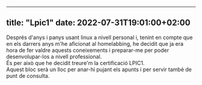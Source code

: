 
---
title: "Lpic1"
date: 2022-07-31T19:01:00+02:00
---

Després d'anys i panys usant linux a nivell personal i, tenint en compte que en els darrers anys m'he aficionat al homelabbing, he decidit que ja era hora de fer valdre aquests coneixements i preparar-me per poder desenvolupar-los a nivell professional.   
És per això que he decidit treure'm la certificació LPIC1.  
Aquest bloc serà un lloc per anar-hi pujant els apunts i per servir també de punt de consulta.
